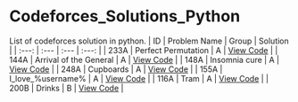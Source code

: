 # Codeforces_Solutions_Python
List of codeforces solution in python. 
| ID | Problem Name | Group | Solution |
| :---: | :--- | :--- | :---: |
| 233A | Perfect Permutation | A | [View Code](./Group_A_Questions/Perfect_Permutation_Solution.py) |
| 144A | Arrival of the General | A | [View Code](./Group_A_Questions/Arrival_of_the_General.py) |
| 148A | Insomnia cure | A | [View Code](./Group_A_Questions/Insomnia_cure.py) |
| 248A | Cupboards | A | [View Code](./Group_A_Questions/Cupboards.py) |
| 155A | I_love_\%username\% | A | [View Code](./Group_A_Questions/I_love_%5C%25username%5C%25.py) |
| 116A | Tram | A | [View Code](./Group_A_Questions/Tram.py) |
| 200B | Drinks | B | [View Code](./Group_B_Questions/Drinks.py) |
